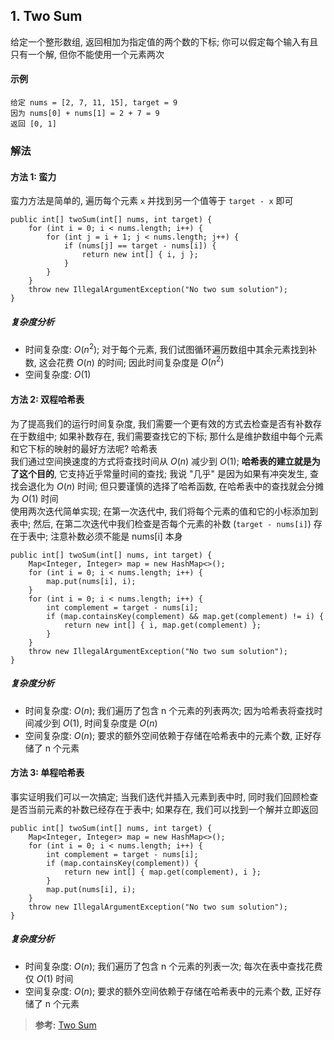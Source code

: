 ## 1. Two Sum
给定一个整形数组, 返回相加为指定值的两个数的下标; 你可以假定每个输入有且只有一个解, 但你不能使用一个元素两次
#### 示例
```
给定 nums = [2, 7, 11, 15], target = 9
因为 nums[0] + nums[1] = 2 + 7 = 9
返回 [0, 1]
```

### 解法
#### 方法 1: 蛮力
蛮力方法是简单的, 遍历每个元素 `x` 并找到另一个值等于 `target - x` 即可
```
public int[] twoSum(int[] nums, int target) {
    for (int i = 0; i < nums.length; i++) {
        for (int j = i + 1; j < nums.length; j++) {
            if (nums[j] == target - nums[i]) {
                return new int[] { i, j };
            }
        }
    }
    throw new IllegalArgumentException("No two sum solution");
}
```
##### 复杂度分析
- 时间复杂度: $O(n^2)$; 对于每个元素, 我们试图循环遍历数组中其余元素找到补数, 这会花费 $O(n)$ 的时间; 因此时间复杂度是 $O(n^2)$
- 空间复杂度: $O(1)$

#### 方法 2: 双程哈希表
为了提高我们的运行时间复杂度, 我们需要一个更有效的方式去检查是否有补数存在于数组中; 如果补数存在, 我们需要查找它的下标; 那什么是维护数组中每个元素和它下标的映射的最好方法呢? 哈希表  
我们通过空间换速度的方式将查找时间从 $O(n)$ 减少到 $O(1)$; **哈希表的建立就是为了这个目的**, 它支持近乎常量时间的查找; 我说 "几乎" 是因为如果有冲突发生, 查找会退化为 $O(n)$ 时间; 但只要谨慎的选择了哈希函数, 在哈希表中的查找就会分摊为 $O(1)$ 时间  
使用两次迭代简单实现; 在第一次迭代中, 我们将每个元素的值和它的小标添加到表中; 然后, 在第二次迭代中我们检查是否每个元素的补数 (`target - nums[i]`) 存在于表中; 注意补数必须不能是 nums[i] 本身
```
public int[] twoSum(int[] nums, int target) {
    Map<Integer, Integer> map = new HashMap<>();
    for (int i = 0; i < nums.length; i++) {
        map.put(nums[i], i);
    }
    for (int i = 0; i < nums.length; i++) {
        int complement = target - nums[i];
        if (map.containsKey(complement) && map.get(complement) != i) {
            return new int[] { i, map.get(complement) };
        }
    }
    throw new IllegalArgumentException("No two sum solution");
}
```
##### 复杂度分析
- 时间复杂度: $O(n)$; 我们遍历了包含 n 个元素的列表两次; 因为哈希表将查找时间减少到 $O(1)$, 时间复杂度是 $O(n)$
- 空间复杂度: $O(n)$; 要求的额外空间依赖于存储在哈希表中的元素个数, 正好存储了 n 个元素

#### 方法 3: 单程哈希表
事实证明我们可以一次搞定; 当我们迭代并插入元素到表中时, 同时我们回顾检查是否当前元素的补数已经存在于表中; 如果存在, 我们可以找到一个解并立即返回
```
public int[] twoSum(int[] nums, int target) {
    Map<Integer, Integer> map = new HashMap<>();
    for (int i = 0; i < nums.length; i++) {
        int complement = target - nums[i];
        if (map.containsKey(complement)) {
            return new int[] { map.get(complement), i };
        }
        map.put(nums[i], i);
    }
    throw new IllegalArgumentException("No two sum solution");
}
```
##### 复杂度分析
- 时间复杂度: $O(n)$; 我们遍历了包含 n 个元素的列表一次; 每次在表中查找花费仅 $O(1)$ 时间
- 空间复杂度: $O(n)$; 要求的额外空间依赖于存储在哈希表中的元素个数, 正好存储了 n 个元素

>**参考:**
[Two Sum](https://leetcode.com/articles/two-sum/)
